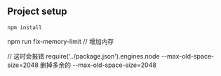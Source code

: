## Project setup
```
npm install
```
npm run fix-memory-limit // 增加内存

// 这时会报错 require('../package.json').engines.node --max-old-space-size=2048 
删掉多余的 --max-old-space-size=2048

